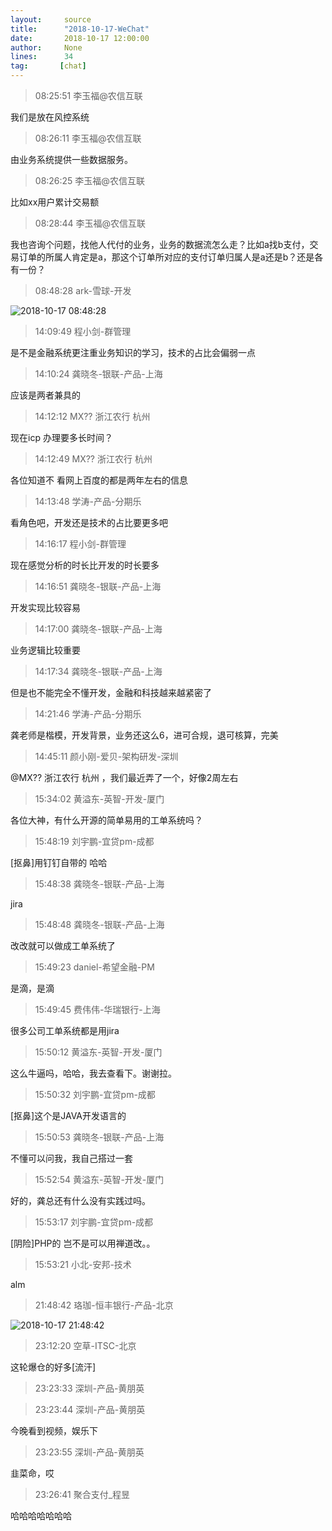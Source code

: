 ```yaml
---
layout:     source 
title:      "2018-10-17-WeChat"
date:       2018-10-17 12:00:00
author:     None
lines:      34 
tag:       [chat]
---
```

> 08:25:51  李玉福@农信互联  
   
我们是放在风控系统  
   
> 08:26:11  李玉福@农信互联  
   
由业务系统提供一些数据服务。  
   
> 08:26:25  李玉福@农信互联  
   
比如xx用户累计交易额  
   
> 08:28:44  李玉福@农信互联  
   
我也咨询个问题，找他人代付的业务，业务的数据流怎么走？比如a找b支付，交易订单的所属人肯定是a，那这个订单所对应的支付订单归属人是a还是b？还是各有一份？  
   
> 08:48:28  ark-雪球-开发  
   
![2018-10-17 08:48:28](http://static.cocolian.cn/img/20181017_084828.png) 
   
> 14:09:49  程小剑-群管理  
   
是不是金融系统更注重业务知识的学习，技术的占比会偏弱一点  
   
> 14:10:24  龚晓冬-银联-产品-上海  
   
应该是两者兼具的  
   
> 14:12:12  MX?? 浙江农行 杭州  
   
现在icp 办理要多长时间？  
   
> 14:12:49  MX?? 浙江农行 杭州  
   
各位知道不 看网上百度的都是两年左右的信息  
   
> 14:13:48  学涛-产品-分期乐  
   
看角色吧，开发还是技术的占比要更多吧  
   
> 14:16:17  程小剑-群管理  
   
现在感觉分析的时长比开发的时长要多  
   
> 14:16:51  龚晓冬-银联-产品-上海  
   
开发实现比较容易  
   
> 14:17:00  龚晓冬-银联-产品-上海  
   
业务逻辑比较重要  
   
> 14:17:34  龚晓冬-银联-产品-上海  
   
但是也不能完全不懂开发，金融和科技越来越紧密了  
   
> 14:21:46  学涛-产品-分期乐  
   
龚老师是楷模，开发背景，业务还这么6，进可合规，退可核算，完美  
   
> 14:45:11  颜小刚-爱贝-架构研发-深圳  
   
@MX?? 浙江农行 杭州 ，我们最近弄了一个，好像2周左右  
   
> 15:34:02  黄溢东-英智-开发-厦门  
   
各位大神，有什么开源的简单易用的工单系统吗？  
   
> 15:48:19  刘宇鹏-宜贷pm-成都  
   
[抠鼻]用钉钉自带的  哈哈  
   
> 15:48:38  龚晓冬-银联-产品-上海  
   
jira  
   
> 15:48:48  龚晓冬-银联-产品-上海  
   
改改就可以做成工单系统了  
   
> 15:49:23  daniel-希望金融-PM  
   
是滴，是滴  
   
> 15:49:45  费伟伟-华瑞银行-上海  
   
很多公司工单系统都是用jira  
   
> 15:50:12  黄溢东-英智-开发-厦门  
   
这么牛逼吗，哈哈，我去查看下。谢谢拉。  
   
> 15:50:32  刘宇鹏-宜贷pm-成都  
   
[抠鼻]这个是JAVA开发语言的  
   
> 15:50:53  龚晓冬-银联-产品-上海  
   
不懂可以问我，我自己搭过一套  
   
> 15:52:54  黄溢东-英智-开发-厦门  
   
好的，龚总还有什么没有实践过吗。  
   
> 15:53:17  刘宇鹏-宜贷pm-成都  
   
[阴险]PHP的   岂不是可以用禅道改。。   
   
> 15:53:21  小北-安邦-技术  
   
alm  
   
> 21:48:42  珞珈-恒丰银行-产品-北京  
   
![2018-10-17 21:48:42](http://static.cocolian.cn/img/20181017_214842.png) 
   
> 23:12:20  空草-ITSC-北京  
   
这轮爆仓的好多[流汗]  
   
> 23:23:33  深圳-产品-黄朋英  
   
> 23:23:44  深圳-产品-黄朋英  
   
今晚看到视频，娱乐下  
   
> 23:23:55  深圳-产品-黄朋英  
   
韭菜命，哎  
   
> 23:26:41  聚合支付_程昱  
   
哈哈哈哈哈哈哈  
   
